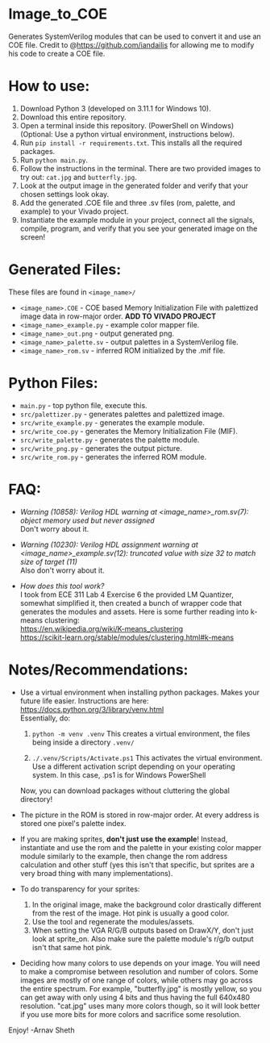 # Image_to_COE

Generates SystemVerilog modules that can be used to convert it and use an COE file. Credit to @https://github.com/iandailis for allowing me to modify his code to create a COE file.

# How to use:

1) Download Python 3 (developed on 3.11.1 for Windows 10).
2) Download this entire repository.
3) Open a terminal inside this repository. (PowerShell on Windows) (Optional: Use a python virtual environment, instructions below).
4) Run ```pip install -r requirements.txt```. This installs all the required packages.
5) Run ```python main.py```.
6) Follow the instructions in the terminal. There are two provided images to try out: ```cat.jpg``` and ```butterfly.jpg```.
7) Look at the output image in the generated folder and verify that your chosen settings look okay.
8) Add the generated .COE file and three .sv files (rom, palette, and example) to your Vivado project.
9) Instantiate the example module in your project, connect all the signals, compile, program, and verify that you see your generated image on the screen!

# Generated Files:

These files are found in ```<image_name>/```
<!-- * ```<image_name>.qip``` - Quartus IP file. **ADD TO QUARTUS PROJECT** -->
* ```<image_name>.COE``` - COE based Memory Initialization File with palettized image data in row-major order.  **ADD TO VIVADO PROJECT**
* ```<image_name>_example.py``` - example color mapper file.
* ```<image_name>_out.png``` - output generated png.
* ```<image_name>_palette.sv``` - output palettes in a SystemVerilog file.
* ```<image_name>_rom.sv``` - inferred ROM initialized by the .mif file.


# Python Files:

* ```main.py``` - top python file, execute this.
* ```src/palettizer.py``` - generates palettes and palettized image.
* ```src/write_example.py``` - generates the example module.
* ```src/write_coe.py``` - generates the Memory Initialization File (MIF).
* ```src/write_palette.py``` - generates the palette module.
* ```src/write_png.py``` - generates the output picture.
* ```src/write_rom.py``` - generates the inferred ROM module.

# FAQ:

* *Warning (10858): Verilog HDL warning at <image_name>_rom.sv(7): object memory used but never assigned*  
Don't worry about it.

* *Warning (10230): Verilog HDL assignment warning at <image_name>_example.sv(12): truncated value with size 32 to match size of target (11)*  
Also don't worry about it.

<!-- * *Error (127001): Can't find Memory Initialization File or Hexadecimal (Intel-Format) File ./<image_name>/<image_name>.mif for ROM instance ALTSYNCRAM*  
The comment on <image_name>_rom.sv (7) is a compiler directive to initialize the inferred M9K memory with the contents in a given .mif file. This error message means it couldn't find the generated .mif file. There are a few things you can do here:
	* Option 1 (recommended): Make sure the generated folder is in the same place as the .qpf (quartus project) file. The specified path in the generated rom assumes this.
	* Option 2 (could be easier): Change the path in the compiler directive to the actual path of the generated .mif file. The path can also be an absolute path. -->
	
<!-- * *Error (170040): Can't place all RAM cells in design*  
Oh no! You have no M9K RAM cells left. You have a few options here:  
	* Reduce the resolution for your image when generating.
	* Reduce the number color bits for your image when generating.
	* (difficult and usually overkill) Use SDRAM and frame buffers.
	 -->
* *How does this tool work?*  
I took from ECE 311 Lab 4 Exercise 6 the provided LM Quantizer, somewhat simplified it, then created a bunch of wrapper code that generates the modules and assets. Here is some further reading into k-means clustering:  
https://en.wikipedia.org/wiki/K-means_clustering  
https://scikit-learn.org/stable/modules/clustering.html#k-means  

# Notes/Recommendations:

* Use a virtual environment when installing python packages. Makes your future life easier. Instructions are here: https://docs.python.org/3/library/venv.html  
Essentially, do:
	1) ```python -m venv .venv``` This creates a virtual environment, the files being inside a directory ```.venv/```

	2) ```./.venv/Scripts/Activate.ps1``` This activates the virtual environment. Use a different activation script depending on your operating system. In this case, .ps1 is for Windows PowerShell

	Now, you can download packages without cluttering the global directory!

* The picture in the ROM is stored in row-major order. At every address is stored one pixel's palette index.

* If you are making sprites, **don't just use the example**! Instead, instantiate and use the rom and the palette in your existing color mapper module similarly to the example, then change the rom address calculation and other stuff (yes this isn't that specific, but sprites are a very broad thing with many implementations).

* To do transparency for your sprites:
	1) In the original image, make the background color drastically different from the rest of the image. Hot pink is usually a good color.
	2) Use the tool and regenerate the modules/assets.
	3) When setting the VGA R/G/B outputs based on DrawX/Y, don't just look at sprite_on. Also make sure the palette module's r/g/b output isn't that same hot pink.  

* Deciding how many colors to use depends on your image. You will need to make a compromise between resolution and number of colors. Some images are mostly of one range of colors, while others may go across the entire spectrum. For example, "butterfly.jpg" is mostly yellow, so you can get away with only using 4 bits and thus having the full 640x480 resolution. "cat.jpg" uses many more colors though, so it will look better if you use more bits for more colors and sacrifice some resolution.

Enjoy!
-Arnav Sheth

<!-- 8) Put the entire generated folder into your quartus project directory (that's the same place as your .qpf file). -->
